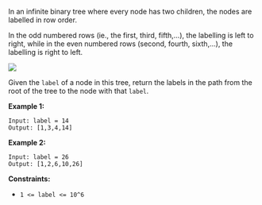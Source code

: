 In an infinite binary tree where every node has two children, the nodes are
labelled in row order.

In the odd numbered rows (ie., the first, third, fifth,...), the labelling is
left to right, while in the even numbered rows (second, fourth, sixth,...),
the labelling is right to left.

![](https://assets.leetcode.com/uploads/2019/06/24/tree.png)

Given the `label` of a node in this tree, return the labels in the path from
the root of the tree to the node with that `label`.



**Example 1:**

    
    
    Input: label = 14
    Output: [1,3,4,14]
    

**Example 2:**

    
    
    Input: label = 26
    Output: [1,2,6,10,26]
    



**Constraints:**

  * `1 <= label <= 10^6`

